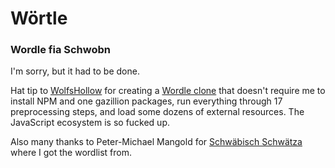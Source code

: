 # Wörtle

### Wordle fia Schwobn

I'm sorry, but it had to be done.

Hat tip to [WolfsHollow](https://github.com/WolfsHollow) for creating a 
[Wordle clone](https://github.com/WolfsHollow/WordMaster) that doesn't require me to install NPM and one gazillion packages,
run everything through 17 preprocessing steps, and load some dozens of external resources. The JavaScript ecosystem is so fucked up.

Also many thanks to Peter-Michael Mangold for [Schwäbisch Schwätza](https://www.schwaebisch-schwaetza.de/) where I got the wordlist from.
